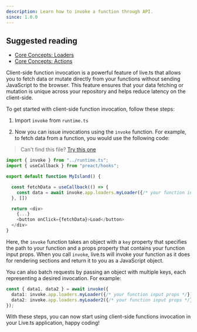 ```yaml
---
description: Learn how to invoke a function through API.
since: 1.0.0
---
```


## Suggested reading

- [Core Concepts: Loaders](/docs/en/concepts/loader)
- [Core Concepts: Actions](/docs/en/concepts/action)

Client-side function invocation is a powerful feature of live.ts that allows you
to fetch data or mutate directly from your functions without sending JavaScript
to the browser. This feature ensures that your data fetching or mutation is
unique across your repository and helps reduce latency on the client-side.

To get started with client-side function invocation, follow these steps:

1. Import `invoke` from `runtime.ts`

2. Now you can issue invocations using the `invoke` function. For
   example, to fetch data from a function, you would use the following code:

> Can't find this file?
> [Try this one](https://github.com/deco-sites/storefront/blob/main/runtime.ts)

```ts
import { invoke } from "../runtime.ts";
import { useCallback } from "preact/hooks";

export default function MyIsland() {

  const fetchData = useCallback(() => {
    const data = await invoke.app.loaders.myLoader({/* your function input props */});
  }, [])

  return <div>
    {...}
    <button onClick={fetchData}>Load</button>
  </div>
}
```

Here, the `invoke` function takes an object with a `key` property that specifies
the path to your function and a props property that contains your function input
props. When you call `invoke`, live.ts will invoke your function as it
does for rendering sections and return it to you as a JavaScript object.

You can also batch requests by passing an object with multiple keys, each
representing a desired invocation. For example:

```ts
const { data1, data2 } = await invoke({
  data1: invoke.app.loaders.myLoader({/* your function input props */}),
  data2: invoke.app.loaders.myLoader2({/* your function input props */}),
});
```

With these steps, you can now start using client-side functions invocation in
your Live.ts application, happy coding!
